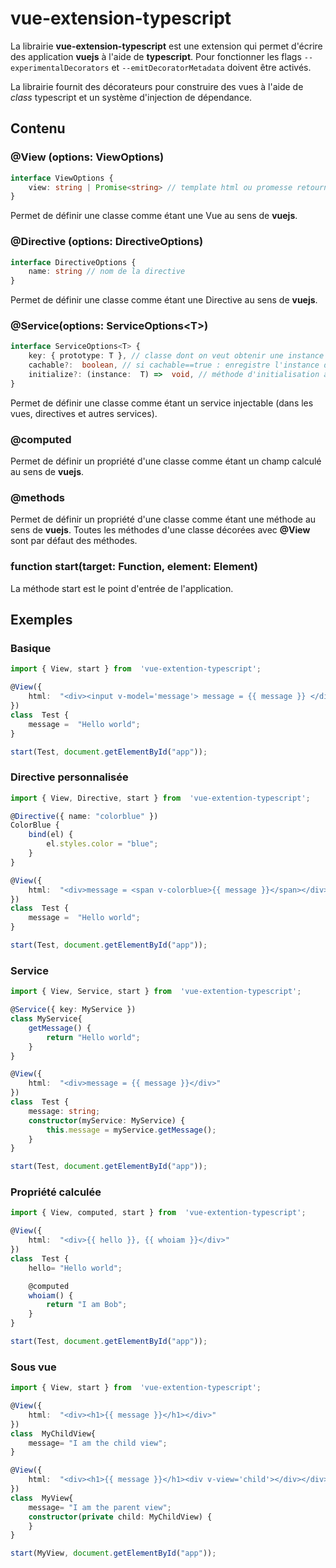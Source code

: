 # vue-extension-typescript

La librairie **vue-extension-typescript** est une extension qui permet d'écrire des application **vuejs** à l'aide de **typescript**.  Pour fonctionner les flags `--experimentalDecorators` et `--emitDecoratorMetadata` doivent être activés.

La librairie fournit des décorateurs pour construire des vues à l'aide de *class* typescript et un système d'injection de dépendance.

## Contenu

### @View (options: ViewOptions)
```typescript
interface ViewOptions {
	view: string | Promise<string> // template html ou promesse retournant le template html
}
```
Permet de définir une classe comme étant une Vue au sens de **vuejs**.
### @Directive (options: DirectiveOptions)
```typescript
interface DirectiveOptions {
	name: string // nom de la directive
}
```
Permet de définir une classe comme étant une Directive au sens de **vuejs**.
### @Service(options: ServiceOptions\<T\>)
```typescript
interface ServiceOptions<T> {
	key: { prototype: T }, // classe dont on veut obtenir une instance
	cachable?:  boolean, // si cachable==true : enregistre l'instance de la classe et renvoie toujours la même, sinon crée toujours une nouvelle instance
	initialize?: (instance:  T) =>  void, // méthode d'initialisation appelée à chaque fois qu'une instance est construite 
}
```
Permet de définir une classe comme étant un service injectable (dans les vues, directives et autres services).

### @computed
Permet de définir un propriété d'une classe comme étant un champ calculé au sens de **vuejs**.

### @methods
Permet de définir un propriété d'une classe comme étant une méthode au sens de **vuejs**. Toutes les méthodes d'une classe décorées avec **@View** sont par défaut des méthodes.

### function  start(target: Function, element: Element)
La méthode start est le point d'entrée de l'application.

## Exemples
### Basique
```typescript
import { View, start } from  'vue-extention-typescript';

@View({
	html:  "<div><input v-model='message'> message = {{ message }} </div>"
})
class  Test {
	message =  "Hello world";
}

start(Test, document.getElementById("app"));
```

### Directive personnalisée
```typescript
import { View, Directive, start } from  'vue-extention-typescript';

@Directive({ name: "colorblue" })
ColorBlue {
	bind(el) {
		el.styles.color = "blue";
	}
}

@View({
	html:  "<div>message = <span v-colorblue>{{ message }}</span></div>"
})
class  Test {
	message =  "Hello world";
}

start(Test, document.getElementById("app"));
```
### Service
```typescript
import { View, Service, start } from  'vue-extention-typescript';

@Service({ key: MyService })
class MyService{
	getMessage() {
		return "Hello world";
	}
}

@View({
	html:  "<div>message = {{ message }}</div>"
})
class  Test {
	message: string;
	constructor(myService: MyService) {
		this.message = myService.getMessage();
	}
}

start(Test, document.getElementById("app"));
```

### Propriété calculée
```typescript
import { View, computed, start } from  'vue-extention-typescript';

@View({
	html:  "<div>{{ hello }}, {{ whoiam }}</div>"
})
class  Test {
	hello= "Hello world";

	@computed
	whoiam() {
		return "I am Bob";
	}
}

start(Test, document.getElementById("app"));
```
### Sous vue
```typescript
import { View, start } from  'vue-extention-typescript';

@View({
	html:  "<div><h1>{{ message }}</h1></div>"
})
class  MyChildView{
	message= "I am the child view";
}

@View({
	html:  "<div><h1>{{ message }}</h1><div v-view='child'></div></div>"
})
class  MyView{
	message= "I am the parent view";
	constructor(private child: MyChildView) {
	}
}

start(MyView, document.getElementById("app"));
```
